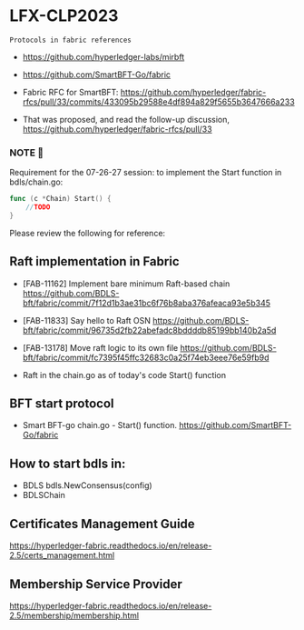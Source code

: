 # LFX-CLP2023
`Protocols in fabric references`
* https://github.com/hyperledger-labs/mirbft

* https://github.com/SmartBFT-Go/fabric

* Fabric RFC for SmartBFT: https://github.com/hyperledger/fabric-rfcs/pull/33/commits/433095b29588e4df894a829f5655b3647666a233

* That was proposed, and read the follow-up discussion, https://github.com/hyperledger/fabric-rfcs/pull/33

### NOTE :raising_hand:
Requirement for the 07-26-27 session: to implement the Start function in bdls/chain.go:
```go
func (c *Chain) Start() {
	//TODO
}
```
Please review the following for reference:
## Raft implementation in Fabric

* [FAB-11162] Implement bare minimum Raft-based chain
https://github.com/BDLS-bft/fabric/commit/7f12d1b3ae31bc6f76b8aba376afeaca93e5b345

* [FAB-11833] Say hello to Raft OSN
https://github.com/BDLS-bft/fabric/commit/96735d2fb22abefadc8bddddb85199bb140b2a5d

* [FAB-13178] Move raft logic to its own file
https://github.com/BDLS-bft/fabric/commit/fc7395f45ffc32683c0a25f74eb3eee76e59fb9d

* Raft in the chain.go as of today's code Start() function
## BFT start protocol 
* Smart BFT-go chain.go - Start() function.
https://github.com/SmartBFT-Go/fabric
## How to start bdls in:
* BDLS bdls.NewConsensus(config)
* BDLSChain

## Certificates Management Guide
https://hyperledger-fabric.readthedocs.io/en/release-2.5/certs_management.html

## Membership Service Provider
https://hyperledger-fabric.readthedocs.io/en/release-2.5/membership/membership.html
